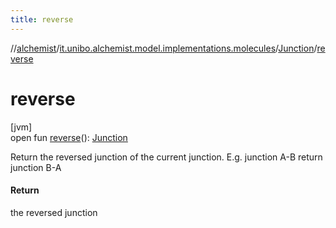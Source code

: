 ```yaml
---
title: reverse
---
```

//[alchemist](../../../index.html)/[it.unibo.alchemist.model.implementations.molecules](../index.html)/[Junction](index.html)/[reverse](reverse.html)



# reverse



[jvm]\
open fun [reverse](reverse.html)(): [Junction](index.html)



Return the reversed junction of the current junction. E.g. junction A-B return junction B-A



#### Return



the reversed junction




